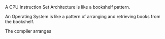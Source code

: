 A CPU Instruction Set Architecture is like a bookshelf pattern.

An Operating System is like a pattern of arranging and retrieving books from the bookshelf.

The compiler arranges 